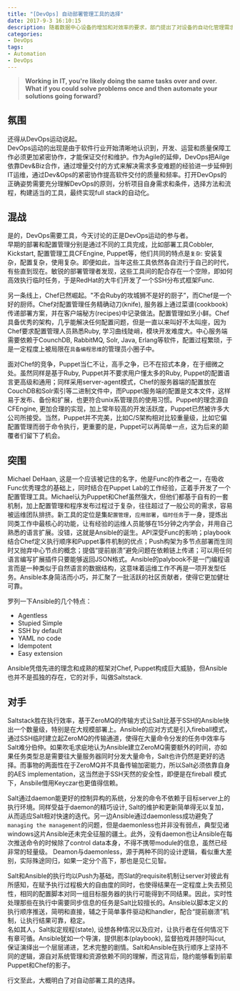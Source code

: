 ```yaml
---
title: "[DevOps] 自动部署管理工具的选择"
date: 2017-9-3 16:10:15
description: 随着数据中心设备的增加和对效率的要求，部门提出了对设备的自动化管理需求。为此，特意比较了主流自动化部署和管理的工具，本文借此梳理一下包括 func, puppet, chef, saltstack 等诸多种工具的设计思路和发展轨迹。 
categories:
- DevOps
tags:
- Automation
- DevOps
---
```


 > **Working in IT, you're likely doing the same tasks over and over. What if you could solve problems once and then automate your solutions going forward?**


## 氛围
还得从DevOps运动说起。  
DevOps运动的出现是由于软件行业开始清晰地认识到，开发、运营和质量保障工作必须更加紧密协作，才能保证交付和维护。作为Agile的延伸，DevOps把Ailge依靠Dev&Biz合作，通过增量交付的方式来解决需求多变难题的经验进一步延伸到IT运维，通过Dev&Ops的紧密协作提高软件交付的质量和频率。打开DevOps的正确姿势需要充分理解DevOps的原则，分析项目自身需求和条件，选择方法和流程，构建适当的工具，最终实现full stack的自动化。

## 混战
是的，DevOps需要工具，今天讨论的正是DevOps运动的参与者。  
早期的部署和配置管理分别是通过不同的工具完成，比如部署工具Cobbler, Kickstart, 配置管理工具CFEngine, Puppet等，他们共同的特点是`复杂`: 安装复杂，配置复杂，使用复杂。即便如此，当年这些工具依然各自流行于自己的时代，有些直到现在。敏锐的部署管理者发现，这些工具间的配合存在一个空隙，即如何高效执行临时任务，于是RedHat的大牛们开发了一个SSH分布式框架Func.

另一条线上，Chef已然崛起。"不会Ruby的攻城狮不是好的厨子”，而Chef是一个好的厨师。Chef对配置管理任务精确动刀(knife), 服务器上通过菜谱(cookbook)传递部署方案，并在客户端秘方(recipes)中记录做法。配置管理如烹小鲜。Chef具备优秀的架构，几乎能解决任何配置问题，但是一直以来叫好不太叫座，因为Chef要求配置管理人员熟悉Ruby, 学习曲线陡峭，模块开发难度大。中心服务端需要依赖于CounchDB, RabbitMQ, Solr, Java, Erlang等软件，配置过程繁琐，于是一定程度上被局限在`具备编程思维`的管理员小圈子中。

面对Chef的竞争，Puppet当仁不让，高手之争，已不在招式本身，在于细微之处。虽然同样是基于Ruby, Puppet并不要求用户懂太多的Ruby, Puppet的配置语言更高级和通用；同样采用server-agent模式，Chef的服务器端的配置放在CouchDB和Solr索引等二进制文件中，而Puppet服务端的配置是文本文件，这样易于发布、备份和扩展，也更符合unix系管理员的使用习惯。Puppet的理念源自CFEngine, 更加合理的实现，加上常年较高的开发活跃度，Puppet已然被许多大公司所接受。当然，Puppet并不完美，比如C/S架构相对比较重量级，比如它偏配置管理而弱于命令执行，更重要的是，Puppet可以再简单一点，这为后来的颠覆者们留下了机会。

## 突围
Michael DeHaan, 这是一个应该被记住的名字，他是Func的作者之一，在吸收Func优秀理念的基础上，同时结合在Puppet Lab的工作经验，正着手开发了一个配置管理工具。Michael认为Puppet和Chef虽然强大，但他们都基于自有的一套机制，加上配置管理和程序发布过程过于复杂，往往超过了一般公司的需求，容易被运维团队排挤。新工具的定位是集`配置管理`，`应用部署`，`临时任务`于一身，提炼出同类工作中最核心的功能，让有经验的运维人员能够在15分钟之内学会，并用自己熟悉的语言扩展。没错，这就是Ansible的诞生。API深受Func的影响；playbook结合Chef定义执行顺序和Puppet事件机制的优点；Push构架为多节点部署而生同时又抛弃中心节点的概念；提倡“提前崩溃”避免问题在依赖链上传递；可以用任何语言编写扩展插件只要能够返回JSON格式。Ansible的palybook不是一门编程语言而是一种类似于自然语言的数据结构，这意味着运维工作不再是一项开发型任务。Ansible本身简洁而小巧，并汇聚了一批活跃的社区贡献者，使得它更加健壮可靠。

罗列一下Ansible的几个特点：
* Agentless
* Stupied Simple
* SSH by default
* YAML no code
* Idempotent
* Easy extension

Ansible凭借先进的理念和成熟的框架对Chef, Puppet构成巨大威胁，但Ansible也并不是孤独的存在，它的对手，叫做Saltstack.

## 对手
Saltstack胜在执行效率，基于ZeroMQ的传输方式让Salt比基于SSH的Ansible快出一个数量级，特别是在大规模部署上。Ansible的应对方式是引入fireball模式，通过SSH临时建立起ZeroMQ的传输通道，使得在大量命令分发的任务中效率与Salt难分伯仲。如果吹毛求疵地认为Ansible建立ZeroMQ需要额外的时间，亦如果任务类型总是需要往大量服务器同时分发大量命令，Salt也许仍然是更好的选择。而事物的两面性在于ZeroMQ并不具备传输加密能力，所以Salt必须依靠自身的AES implementation，这当然逊于SSH天然的安全性，即便是在fireball 模式下，Ansbile借用Keyczar也更值得信赖。

Salt通过daemon能更好的控制异构的系统，分发的命令不依赖于目标server上的执行环境。同样受益于daemon的精巧设计, Salt的维护和更新简单得无以复加，从而适应Salt相对快速的迭代。另一边Ansible通过daemonless成功避免了`managing the management`的问题，但是daemonless也并非没有弱点，典型见诸windows这片Ansible还未完全征服的疆土。此外，没有daemon也让Ansible在每次推送命令的时候除了control data本身，不得不携带module的信息，虽然已经非常的轻量级。  Deamon与daemonless，源于两种不同的设计逻辑，看似重大差别，实际殊途同归，如果一定分个高下，那也是见仁见智。

Salt和Ansible的执行均以Push为基础，而Slat的requisite机制让server对彼此有所感知，在赋予执行过程极大的自由度的同时，也使得结果在一定程度上失去预见性，相同的配置脚本对同一组目标服务器的执行可能得到不同结果。因此，实时性处理那些在执行中需要同步信息的任务是Salt比较擅长的。Ansible以脚本定义的执行顺序推送，简明和直接，辅之于简单事件驱动和handler，配合“提前崩溃”机制，让执行结果可靠，稳定。  
名如其人，Salt拟定规程(state), 设想各种情况以及应对，让执行者在任何情况下有章可循。Ansible犹如一个导演，提供剧本(playbook), 监督拍戏并随时叫cut, 保证演绎出一个层层递进，艺术完整的剧情。Salt和Ansible在执行顺序上坚持不同的逻辑，源自对系统管理和资源依赖不同的理解，而这背后，隐约能够看到前辈Puppet和Chef的影子。

行文至此，大概明白了对自动部署工具的选择。

